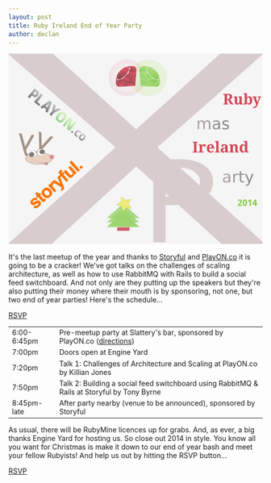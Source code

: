 ```yaml
---
layout: post
title: Ruby Ireland End of Year Party
author: declan
---
```


<img src="images/ruby_ireland_xmas_2014_poster_sp3.png" class="img-rounded" alt="Ruby Ireland End of Year Party Image" />

It's the last meetup of the year and thanks to [Storyful](http://storyful.com/) and [PlayON.co](https://playon.co) it is going to be a cracker! We've got talks on the challenges of scaling architecture, as well as how to use RabbitMQ with Rails to build a social feed switchboard. And not only are they putting up the speakers but they're also putting their money where their mouth is by sponsoring, not one, but two end of year parties! Here's the schedule...

<a href="http://www.meetup.com/rubyireland/events/218967073/" data-event="218967073" class="mu-rsvp-btn">RSVP</a>

<table class="scheduleTable">
  <tr><td class="scheduleTableFirstCol">6:00-6:45pm</td><td>Pre-meetup party at Slattery's bar, sponsored by PlayON.co (<a href="http://tinyurl.com/slatts">directions</a>)</td></tr>
  <tr><td>7:00pm</td><td>Doors open at Engine Yard</td></tr>
  <tr><td>7:20pm</td><td>Talk 1: Challenges of Architecture and Scaling at PlayON.co by Killian Jones</td></tr>
  <tr><td>7:50pm</td><td>Talk 2: Building a social feed switchboard using RabbitMQ & Rails at Storyful by Tony Byrne</td></tr>
  <tr><td>8:45pm-late</td><td>After party nearby (venue to be announced), sponsored by Storyful</td></tr>
</table>

As usual, there will be RubyMine licences up for grabs. And, as ever, a big thanks Engine Yard for hosting us. So close out 2014 in style. You know all you want for Christmas is make it down to our end of year bash and meet your fellow Rubyists! And help us out by hitting the RSVP button...

<a href="http://www.meetup.com/rubyireland/events/218967073/" data-event="218967073" class="mu-rsvp-btn">RSVP</a>
